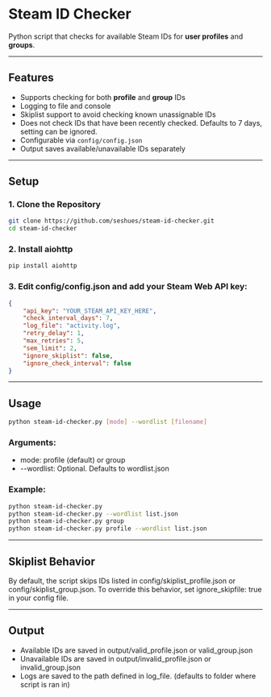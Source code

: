 # Steam ID Checker

Python script that checks for available Steam IDs for **user profiles** and **groups**.

---

## Features

- Supports checking for both **profile** and **group** IDs
- Logging to file and console
- Skiplist support to avoid checking known unassignable IDs
- Does not check IDs that have been recently checked. Defaults to 7 days, setting can be ignored.
- Configurable via `config/config.json`
- Output saves available/unavailable IDs separately

---

## Setup

### 1. Clone the Repository

```bash
git clone https://github.com/seshues/steam-id-checker.git
cd steam-id-checker
```

### 2. Install aiohttp
```bash
pip install aiohttp
```

### 3. Edit config/config.json and add your Steam Web API key:
```json
{
    "api_key": "YOUR_STEAM_API_KEY_HERE",
    "check_interval_days": 7,
    "log_file": "activity.log",
    "retry_delay": 1,
    "max_retries": 5,
    "sem_limit": 2,
    "ignore_skiplist": false,
    "ignore_check_interval": false
}
```

---

## Usage
```bash
python steam-id-checker.py [mode] --wordlist [filename]
```

### Arguments:

- mode: profile (default) or group
- --wordlist: Optional. Defaults to wordlist.json

### Example:
```bash
python steam-id-checker.py
python steam-id-checker.py --wordlist list.json
python steam-id-checker.py group
python steam-id-checker.py profile --wordlist list.json
```

---

## Skiplist Behavior

By default, the script skips IDs listed in config/skiplist_profile.json or config/skiplist_group.json. To override this behavior, set ignore_skipfile: true in your config file.

---

## Output

- Available IDs are saved in output/valid_profile.json or valid_group.json
- Unavailable IDs are saved in output/invalid_profile.json or invalid_group.json
- Logs are saved to the path defined in log_file. (defaults to folder where script is ran in)
